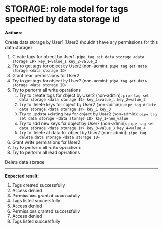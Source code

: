 # STORAGE: role model for tags specified by data storage id

**Actions**:

Create data storage by User1 (User2 shouldn't have any permissions for this data storage)

1.	Create tags for object by User1: `pipe tag set data storage <data storage ID> key_1=value_1 key_2=value_2`
2.	Try to get tags for object by User2 (non-admin): `pipe tag get data storage <data storage ID>`
3.	Grant read permissions for User2
4.	Try to get tags for object by User2 (non-admin): `pipe tag get data storage <data storage ID>`
5.	Try to perform all write operations: 
    1.	Try to create tags for object by User2 (non-admin): `pipe tag set data storage <data storage ID> key_1=value_1 key_2=value_2`
    2.	Try to delete keys for object by User2 (non-admin): `pipe tag delete data storage <data storage ID> key_1 key_3`
    3.	Try to update existing key for object by User2 (non-admin): `pipe tag set data storage <data storage ID> key_1=new_value`
    4.	Try to add new keys for object by User2 (non-admin): `pipe tag set data storage <data storage ID> key_3=value_3 key_4=value_4`
    5.	Try to delete all data for object by User2 (non-admin): `pipe tag delete data storage <data storage ID>`
6.	Grant write permissions for User2
7.	Try to perform all write operations
8.	Try to perform all read operations

Delete data storage

***

**Expected result**:
1.	Tags created successfully
2.	Access denied
3.	Permissions granted successfully
4.	Tags listed successfully
5.	Access denied
6.	Permissions granted successfully
7.	Access denied
8.	Tags listed successfully
